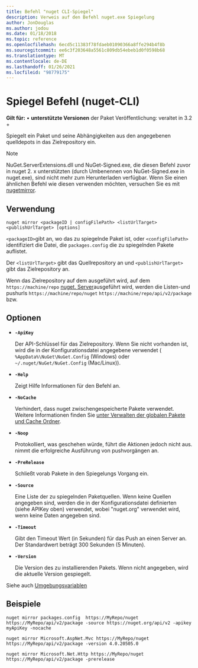 ```yaml
---
title: Befehl "nuget CLI-Spiegel"
description: Verweis auf den Befehl nuget.exe Spiegelung
author: JonDouglas
ms.author: jodou
ms.date: 01/18/2018
ms.topic: reference
ms.openlocfilehash: 6ecd5c11383f78fdaeb01090366a8ffe294b4f8b
ms.sourcegitcommit: ee6c3f203648a5561c809db54ebeb1d0f0598b68
ms.translationtype: MT
ms.contentlocale: de-DE
ms.lasthandoff: 01/26/2021
ms.locfileid: "98779175"
---
```

# <a name="mirror-command-nuget-cli"></a>Spiegel Befehl (nuget-CLI)

**Gilt für:** &bullet; **unterstützte Versionen** der Paket Veröffentlichung: veraltet in 3.2 +

Spiegelt ein Paket und seine Abhängigkeiten aus den angegebenen quelldepots in das Zielrepository ein.

> [!NOTE]
> NuGet.ServerExtensions.dll und NuGet-Signed.exe, die diesen Befehl zuvor in nuget 2. x unterstützten (durch Umbenennen von NuGet-Signed.exe in nuget.exe), sind nicht mehr zum Herunterladen verfügbar. Wenn Sie einen ähnlichen Befehl wie diesen verwenden möchten, versuchen Sie es mit [nugetmirror](https://www.nuget.org/packages/NuGetMirror/).

## <a name="usage"></a>Verwendung

```cli
nuget mirror <packageID | configFilePath> <listUrlTarget> <publishUrlTarget> [options]
```

`<packageID>`gibt an, wo das zu spiegelnde Paket ist, oder `<configFilePath>` identifiziert die Datei, die `packages.config` die zu spiegelnden Pakete auflistet.

Der `<listUrlTarget>` gibt das Quellrepository an und `<publishUrlTarget>` gibt das Zielrepository an.

Wenn das Zielrepository auf dem ausgeführt wird, auf dem `https://machine/repo` [nuget. Server](../../hosting-packages/nuget-server.md)ausgeführt wird, werden die Listen-und pushurls `https://machine/repo/nuget` `https://machine/repo/api/v2/package` bzw.

## <a name="options"></a>Optionen

- **`-ApiKey`**

  Der API-Schlüssel für das Zielrepository. Wenn Sie nicht vorhanden ist, wird die in der Konfigurationsdatei angegebene verwendet ( `%AppData%\NuGet\NuGet.Config` (Windows) oder `~/.nuget/NuGet/NuGet.Config` (Mac/Linux)).

- **`-Help`**

  Zeigt Hilfe Informationen für den Befehl an.

- **`-NoCache`**

  Verhindert, dass nuget zwischengespeicherte Pakete verwendet. Weitere Informationen finden Sie [unter Verwalten der globalen Pakete und Cache Ordner](../../consume-packages/managing-the-global-packages-and-cache-folders.md).

- **`-Noop`**

  Protokolliert, was geschehen würde, führt die Aktionen jedoch nicht aus. nimmt die erfolgreiche Ausführung von pushvorgängen an.

- **`-PreRelease`**

  Schließt vorab Pakete in den Spiegelungs Vorgang ein.

- **`-Source`**

  Eine Liste der zu spiegelnden Paketquellen. Wenn keine Quellen angegeben sind, werden die in der Konfigurationsdatei definierten (siehe APIKey oben) verwendet, wobei "nuget.org" verwendet wird, wenn keine Daten angegeben sind.

- **`-Timeout`**

  Gibt den Timeout Wert (in Sekunden) für das Push an einen Server an. Der Standardwert beträgt 300 Sekunden (5 Minuten).

- **`-Version`**

  Die Version des zu installierenden Pakets. Wenn nicht angegeben, wird die aktuelle Version gespiegelt.

Siehe auch [Umgebungsvariablen](cli-ref-environment-variables.md)

## <a name="examples"></a>Beispiele

```cli
nuget mirror packages.config  https://MyRepo/nuget https://MyRepo/api/v2/package -source https://nuget.org/api/v2 -apikey myApiKey -nocache

nuget mirror Microsoft.AspNet.Mvc https://MyRepo/nuget https://MyRepo/api/v2/package -version 4.0.20505.0

nuget mirror Microsoft.Net.Http https://MyRepo/nuget https://MyRepo/api/v2/package -prerelease
```
